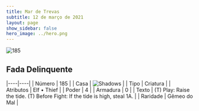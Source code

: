 ```yaml
---
title: Mar de Trevas
subtitle: 12 de março de 2021
layout: page
show_sidebar: false
hero_image: ../hero.png
---
```


![185](https://cdn.keyforgegame.com/media/card_front/pt/496_185_7HHX5JVMXG67_pt.png)

## Fada Delinquente

|----|----|
| Número | 185 |
| Casa | ![Shadows](https://archonarcana.com/images/thumb/e/ee/Shadows.png/22px-Shadows.png "Sombras") |
| Tipo | Criatura |
| Atributos | Elf • Thief |
| Poder | 4 |
| Armadura | 0 |
| Texto | (T) Play: Raise the tide.  (T) Before Fight: If the tide is high, steal 1A. |
| Raridade | Gêmeo do Mal |
